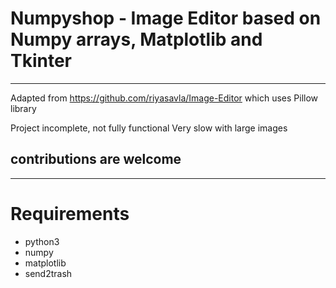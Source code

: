# Numpyshop - Image Editor based on Numpy arrays, Matplotlib and Tkinter
--------------------------------------------------------

Adapted from https://github.com/riyasavla/Image-Editor
which uses Pillow library 

Project incomplete, not fully functional
Very slow with large images

contributions are welcome
-----------------------------



-----------------------------
# Requirements

* python3
* numpy
* matplotlib
* send2trash
